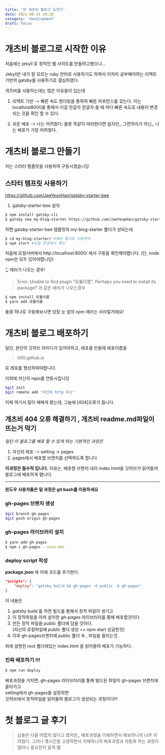 ```yaml
---
title: '첫 개츠비 블로그 도전기'
date: 2021-08-31 20:20
category: 'development'
draft: false
---
```


# 개츠비 블로그로 시작한 이유
처음에는 jekyll 로 정적인 웹 사이트를 만들려고했으나...

Jekyll은 내가 잘 모르는 ruby 언어로 사용하기도 하여서  어차피 공부해야하는 리액트 기반의 gatsby를 사용하기로 결심하였다.

개츠비를 사용하는데는 많은 이유들이 있는데

1. 리액트 기반 -> 빠른 속도 렌더링을 통하여 빠른 퍼포먼스를 갖는다.
이는 localhost8000을 통해서 이걸 한글자 한글자 쓸 때 마다 빠른 속도로 내용이 변경되는 것을 확인 할 수 있다.

2. 쉬운 배포 -> 나는 어려웠다. 물론 똑같이 따라한다면 쉽지만,, 그런의미가 아닌,, 나는 배포가 가장 어려웠다.

# 개츠비 블로그 만들기
저는 스타터 탬플릿을 사용하여 구동시켰습니당
 ## 스타터 템프릿 사용하기
 https://github.com/JaeYeopHan/gatsby-starter-bee
 1. gatsby-starter-bee 설치
 ```sh
 $ npm install gatsby-cli
 $ gatsby new my-blog-starter https://github.com/JaeYeopHan/gatsby-starter-bee
 ```
 하면 gatsby-starter-bee 템플릿의 my-blog-starter 폴더가 성되는데
 ```sh
 $ cd my-blog-starter/ #해당 폴더로 이동하여 
 $ npm start #로컬 환경에서 확인
 ```
처음에 로컬서버에서 http://localhost:8000/ 에서 구동을 확인해야합니다.
(단, node npm은 모두 있어야합니당)

👆 에러가 나오는 경우!
>  Error: Unable to find plugin "모듈이름". Perhaps you need to install its package? 
과 같은 에러가 나오는경우

```sh
$ npm install 모듈이름 
$ yarn add 모듈이름
```
둘중 하나로 구동해보시면 당장 눈 앞의 npm 에러는 사라질거에요!

# 개츠비 블로그 배포하기
일단, 본인의 깃허브 아이디가 있어야하고,
레포를 만들때 레포이름을
> 000.github.io 

로 레포를 형성하여야합니다.

이외에 자신의 repo를 연동시킵니당
```sh
$git init
$git remote add "자신의 http 주소"
```
이제 여기서 많이 헤매게 됐는데,
그놈에 [404]오류가 뜹니다.

## 개츠비 404 오류 해결하기 , 개츠비 readme.md파일이 뜨는거 막기

*일단 이 블로그를 배포 할 수 있게 하는 기본적인 과정은*

1. 자신의 레포 -> setting -> pages 
2. pages에서  배포할 브랜치를 선택하도록 합니다


 __이과정은 필수적 입니다.__
 이유는, 배포할 브랜치 내의 index.html을 깃허브가 읽어들여 블로그에 배포하게 됍니다.

* * *
**윈도우 사용자들은 밑 과정은 git bash를 이용하세요**

### gh-pages 브랜치 생성
```sh
$git branch gh-pages
$git push origin gh-pages
```
### gh-pages 라이브러리 설치
```sh
$ yarn add gh-pages
$ npm i gh-pages --save-dev
```
### deploy script 작성
__package.json__ 에 아래 코드를 추가한다.
```json
"scripts": {
    "deploy": "gatsby build && gh-pages -d public -b gh-pages"
}
```
이 내용은   
1. *gatsby build* 를 하면 빌드를 통해서 정적 파일이 생기고  
2. 이 정적파일을 아까 설치한 *gh-pages* 라이브러리를 통해 배포할것이다  
3. 만든 정적 파일을 *public* 폴더에 담을 것이다.  
 (자신의 로컬파일에 public 폴더 생성 == npm start 성공한것)  
4. 이후 gh-pages브랜치에 public 폴더 속 , 파일을 올리는것.

  
위에 설명한 root 폴더에있는 index.html 을 읽어들여 배포가 가능하다.

### 진짜 배포하기 !!!
```sh
$ npm run deploy
```
배포과정을 거치면, gh-pages 라이브러리를 통해 빌드된 파일이 gh-pages 브랜치에 올라가고  
setting에서 gh-pages를 설정하면  
깃허브에서 정적파일을 읽어들여 블로그가 생성되는 과정이다!!!

# 첫 블로그 글 후기
> 남들은 다들 어렵지 않다고 했지만,, 배포과정을 이해하면서 해보려니까 너무 어려웠다. 그러나 몇시간을 고생하면서 이해하니까 배포과정과 자동화 하는 과정이 얼마나 중요한지 알게 됌







